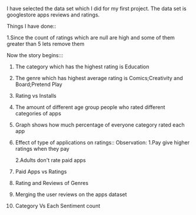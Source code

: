 I have selected the data set which I did for my first project.
The data set is googlestore apps reviews and ratings.


Things I have done::

1.Since the count of ratings which are null are high and some of them greater than 5 lets remove them

Now the story begins:::
 1. The category which has the highest rating is Education
 2. The genre which has highest average rating is Comics;Creativity and Board;Pretend Play
 3. Rating vs Installs
 4. The amount of different age group people who rated different categories of apps
 5. Graph shows how much percentage of everyone category rated each app
 6. Effect of type of applications on ratings::
     Observation:
       1.Pay give higher ratings when they pay

       2.Adults don't rate paid apps
 7. Paid Apps vs Ratings
 8. Rating and Reviews of Genres
 9. Merging the user reviews on the apps dataset
 10. Category Vs Each Sentiment count
